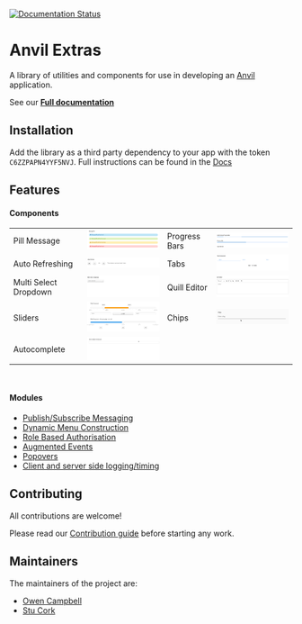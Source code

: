 [![Documentation Status](https://readthedocs.org/projects/anvil-extras/badge/)](https://anvil-extras.readthedocs.io/en/latest/)

# Anvil Extras

A library of utilities and components for use in developing an [Anvil](https://anvil.works) application.

See our **[Full documentation](https://anvil-extras.readthedocs.io/en/latest/)**



## Installation

Add the library as a third party dependency to your app with the token `C6ZZPAPN4YYF5NVJ`.
Full instructions can be found in the [Docs](https://anvil-extras.readthedocs.io/en/latest/guides/installation.html)

## Features

#### Components

| | | | |
|-|:----:|-|:----:|
| Pill Message | <img src="images/message_pill.png" alt="message pill" width="300"/> | Progress Bars | <img src="images/progress_bars.gif" alt="progress_bars" width="300"/> |
| Auto Refreshing | <img alt="auto refreshing" src="/images/auto_refresh.gif" width="300"/> | Tabs | <img alt="tabs" src="images/tabs.gif" width="300"/> | Switch | <img alt="switch" src="images/switch.gif" width="300"/> |
| Multi Select Dropdown | <img alt="multi select" src="images/multi_select.gif" width="300"/> | Quill Editor | <img alt="quill" src="images/quill.gif" width="300"/> |
| Sliders | <img alt="sliders" src="images/sliders.gif" width="300"/> | Chips | <img alt="chips" src="images/chips.gif" width="300"/> |
| Autocomplete | <img alt="auto complete" src="images/autocomplete.gif" width="300"/> | | |


<br>

#### Modules

- [Publish/Subscribe Messaging](https://anvil-extras.readthedocs.io/en/latest/guides/modules/messaging.html)
- [Dynamic Menu Construction](https://anvil-extras.readthedocs.io/en/latest/guides/modules/navigation.html)
- [Role Based Authorisation](https://anvil-extras.readthedocs.io/en/latest/guides/modules/authorisation.html)
- [Augmented Events](https://anvil-extras.readthedocs.io/en/latest/guides/modules/augmentation.html)
- [Popovers ](https://anvil-extras.readthedocs.io/en/latest/guides/modules/popover.html)
- [Client and server side logging/timing ](https://anvil_extras.readthedocs.io/en/latest/guides/modules/utils.html)



## Contributing

All contributions are welcome!

Please read our [Contribution guide](https://anvil-extras.readthedocs.io/en/latest/guides/contributing.html) before starting any work.

## Maintainers

The maintainers of the project are:

- [Owen Campbell](https://github.com/meatballs)
- [Stu Cork](https://github.com/s-cork)
